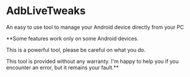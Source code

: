 # AdbLiveTweaks
An easy to use tool to manage your Android device directly from your PC

**Some features work only on some Android devices.

This is a powerful tool, please be careful on what you do.

This tool is provided without any warranty. I'm happy to help you if you encounter an error, but it remains your fault.**
